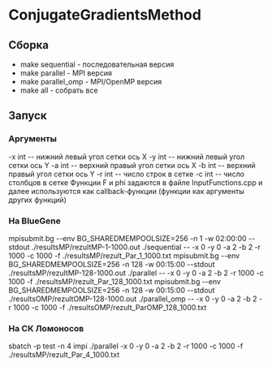 # ConjugateGradientsMethod
## Сборка
* make sequential - последовательная версия
* make parallel - MPI версия
* make parallel_omp - MPI/OpenMP версия
* make all - собрать все

## Запуск
### Аргументы
-x int -- нижний левый угол сетки ось X
-y int  -- нижний левый угол сетки ось Y
-a int -- верхний правый угол сетки ось X
-b int -- верхний правый угол сетки ось Y
-r int -- число строк в сетке
-c int -- число столбцов в сетке
Функции F и phi задаются в файле InputFunctions.cpp и далее используются как callback-функции (функции как аргументы других функций)

### На BlueGene
mpisubmit.bg --env BG_SHAREDMEMPOOLSIZE=256 -n 1 -w 02:00:00 --stdout ./resultsMP/rezultMP-1-1000.out ./sequential -- -x 0 -y 0 -a 2 -b 2 -r 1000 -c 1000 -f ./resultsMP/rezult_Par_1_1000.txt
mpisubmit.bg --env BG_SHAREDMEMPOOLSIZE=256 -n 128 -w 00:15:00 --stdout ./resultsMP/rezultMP-128-1000.out ./parallel -- -x 0 -y 0 -a 2 -b 2 -r 1000 -c 1000 -f ./resultsMP/rezult_Par_128_1000.txt
mpisubmit.bg --env BG_SHAREDMEMPOOLSIZE=256 -n 128 -w 00:15:00 --stdout ./resultsOMP/rezultOMP-128-1000.out ./parallel_omp -- -x 0 -y 0 -a 2 -b 2 -r 1000 -c 1000 -f ./resultsOMP/rezult_ParOMP_128_1000.txt

### На СК Ломоносов
sbatch -p test -n 4 impi ./parallel -x 0 -y 0 -a 2 -b 2 -r 1000 -c 1000 -f ./resultsMP/rezult_Par_4_1000.txt
